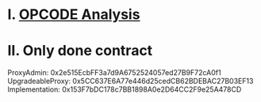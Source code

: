 # I. [OPCODE Analysis](https://docs.google.com/spreadsheets/d/1fC5cxFTLXdlRW8zCRnFEfHrDNLCUCEvgjal7AaNWhH8/edit#gid=0)
# II. Only done contract
ProxyAdmin: 0x2e515EcbFF3a7d9A6752524057ed27B9F72cA0f1
UpgradeableProxy: 0x5CC637E6A77e446d25cedCB62BDEBAC27B03EF13
Implementation: 0x153F7bDC178c7BB1898A0e2D64CC2F9e25A478CD